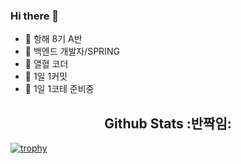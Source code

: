 ### Hi there 👋
- 🌱 항해 8기 A반
- 🌱 백엔드 개발자/SPRING
- 🌱 열혈 코더
- 🌱 1일 1커밋
- 🌱 1일 1코테 준비중

<h2 align=center>Github Stats :반짝임:</h2>

[![trophy](https://github-profile-trophy.vercel.app/?username=Oh-Myeongjae&margin-w=15&margin-h=15)](https://github.com/ryo-ma/github-profile-trophy)
